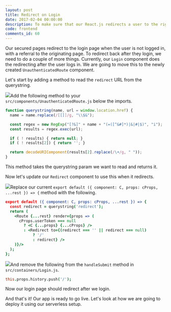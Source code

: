 ```yaml
---
layout: post
title: Redirect on Login
date: 2017-02-04 00:00:00
description: To make sure that our React.js redirects a user to the right page after they login, we are going to use the React Router v4 Redirect component.
code: frontend
comments_id: 60
---
```


Our secured pages redirect to the login page when the user is not logged in, with a referral to the originating page. To redirect back after they login, we need to do a couple of more things. Currently, our `Login` component does the redirecting after the user logs in. We are going to move this to the newly created `UnauthenticatedRoute` component.

Let's start by adding a method to read the `redirect` URL from the querystring.

<img class="code-marker" src="{{ site.url }}/assets/s.png" />Add the following method to your `src/components/UnauthenticatedRoute.js` below the imports.

``` javascript
function querystring(name, url = window.location.href) {
  name = name.replace(/[[]]/g, "\\$&");

  const regex = new RegExp("[?&]" + name + "(=([^&#]*)|&|#|$)", "i");
  const results = regex.exec(url);

  if ( ! results) { return null; }
  if ( ! results[2]) { return ''; }

  return decodeURIComponent(results[2].replace(/\+/g, " "));
}
```

This method takes the querystring param we want to read and returns it.

Now let's update our `Redirect` component to use this when it redirects.

<img class="code-marker" src="{{ site.url }}/assets/s.png" />Replace our current `export default ({ component: C, props: cProps, ...rest }) => {` method with the following.

``` coffee
export default ({ component: C, props: cProps, ...rest }) => {
  const redirect = querystring('redirect');
  return (
    <Route {...rest} render={props => (
      cProps.userToken === null
        ? <C {...props} {...cProps} />
        : <Redirect to={(redirect === '' || redirect === null)
            ? '/'
            : redirect} />
    )}/>
  );
};
```

<img class="code-marker" src="{{ site.url }}/assets/s.png" />And remove the following from the `handleSubmit` method in `src/containers/Login.js`.

``` coffee
this.props.history.push('/');
```

Now our login page should redirect after we login.

And that's it! Our app is ready to go live. Let's look at how we are going to deploy it using our serverless setup.

